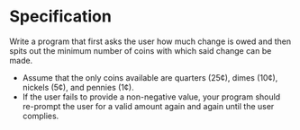 # Specification

Write a program that first asks the user how much change is owed and then spits out the minimum number of coins with which said change can be made.

* Assume that the only coins available are quarters (25¢), dimes (10¢), nickels (5¢), and pennies (1¢).
* If the user fails to provide a non-negative value, your program should re-prompt the user for a valid amount again and again until the user complies.